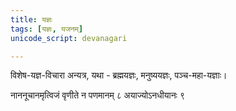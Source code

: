 ```yaml
---
title: यज्ञः
tags: [यज्ञः, यजनम्]
unicode_script: devanagari

---
```

विशेष-यज्ञ-विचारा अन्यत्र, यथा - ब्रह्मयज्ञः, मनुष्ययज्ञः, पञ्च-महा-यज्ञाः।

 नाननूचानमृत्विजं वृणीते न पणमानम् ८ अयाज्योऽनधीयानः ९ 